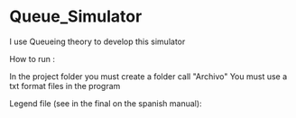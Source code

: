 # Queue_Simulator
I use Queueing theory to develop this simulator

How to run :

In the project folder you must create a folder call "Archivo"
You must use a txt format files in the program

Legend file (see in the final on the spanish manual):  



 


